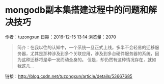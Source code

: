 # mongodb副本集搭建过程中的问题和解决技巧
作者：tuzongxun
日期：2016-12-15 13:14
浏览量：2070
> 简介：在我以往的认知中，一个系统一旦正式上线，多半不会轻易的迁移服务器，尤其是那种涉及到多个关联应用，涉及到多台硬件服务器的系统，因为这种迁移将是牵一发而动全身的。 
但是，却仍然有这种情况存在，就如我这几...

 链接：http://blog.csdn.net/tuzongxun/article/details/53667685

